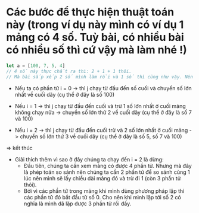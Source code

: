 # Các bước để thực hiện thuật toán này (trong ví dụ này mình có ví dụ 1 mảng có 4 số. Tuỳ bài, có nhiều bài có nhiều số thì cứ vậy mà làm nhé !)

```js
let a = [100, 7, 5, 4]
// 4 số này thực chất ra thì: 2 + 1 + 1 thôi. 
// Mà bài sắp xếp 2 số mình làm rồi và 1 số thì cũng như vậy. Nên suy ra thì trường hợp này mình cũng có thể làm được ngay từ bài 2
```

- Nếu ta có phần tử i = 0 -> thì j chạy từ đầu đến số cuối và chuyển số lớn nhất về cuối dãy (cụ thể ở đây là số 100)

- Nếu i = 1 -> thì j chạy từ đầu đến cuối và trừ 1 số lớn nhất ở cuối mảng không chạy nữa -> chuyển số lớn thứ 2 về cuối dãy (cụ thể ở đây là số 7 và 100)

- Nếu i = 2 -> thì j chạy từ đầu đến cuối trừ và 2 số lớn nhất ở cuối mảng -> chuyển số lớn thứ 3 về cuối dãy (cụ thể ở đây là số 5, số 7 và 100)

=> kết thúc

- Giải thích thêm vì sao ở đây chúng ta chạy đến i = 2 là dừng:
  - Đầu tiên, chúng ta cần xem mảng có được 4 phần tử. Nhưng mà đây là phép toán so sánh nên chúng ta cần 2 phần tử để so sánh cùng 1 lúc nên mình sẽ lấy chiều dài mảng đó và trừ đi 1 (còn 3 phần tử thôi).
  - Bởi vì các phần tử trong mảng khi mình dùng phương pháp lặp thì các phần tử đó bắt đầu từ số 0. Cho nên khi mình lặp tới số 2 có nghĩa là mình đã lặp được 3 phần tử rồi đấy.